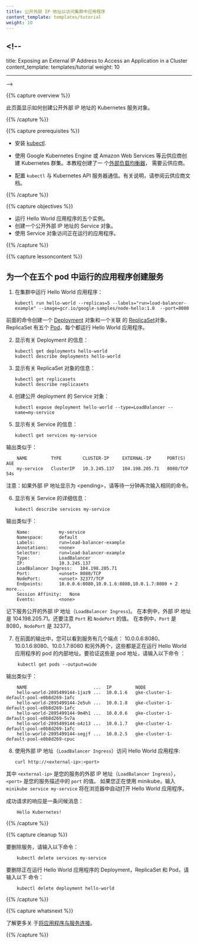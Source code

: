 ```yaml
---
title: 公开外部 IP 地址以访问集群中应用程序
content_template: templates/tutorial
weight: 10
---
```


## <!--

title: Exposing an External IP Address to Access an Application in a Cluster
content_template: templates/tutorial weight: 10

---

-->

{{% capture overview %}}

<!--
This page shows how to create a Kubernetes Service object that exposes an
external IP address.
-->

此页面显示如何创建公开外部 IP 地址的 Kubernetes 服务对象。

{{% /capture %}}

{{% capture prerequisites %}}

<!--
 * Install [kubectl](/docs/tasks/tools/install-kubectl/).

 * Use a cloud provider like Google Kubernetes Engine or Amazon Web Services to
 create a Kubernetes cluster. This tutorial creates an
 [external load balancer](/docs/tasks/access-application-cluster/create-external-load-balancer/),
 which requires a cloud provider.

 * Configure `kubectl` to communicate with your Kubernetes API server. For
 instructions, see the documentation for your cloud provider.
-->

- 安装 [kubectl](/zh/docs/tasks/tools/install-kubectl/).

- 使用 Google Kubernetes Engine 或 Amazon Web Services 等云供应商创建 Kubernetes
  群集。本教程创建了一
  个[外部负载均衡器](/zh/docs/tasks/access-application-cluster/create-external-load-balancer/)，
  需要云供应商。

- 配置 `kubectl` 与 Kubernetes API 服务器通信。有关说明，请参阅云供应商文档。

{{% /capture %}}

{{% capture objectives %}}

<!--
* Run five instances of a Hello World application.
* Create a Service object that exposes an external IP address.
* Use the Service object to access the running application.
-->

- 运行 Hello World 应用程序的五个实例。
- 创建一个公开外部 IP 地址的 Service 对象。
- 使用 Service 对象访问正在运行的应用程序。

{{% /capture %}}

{{% capture lessoncontent %}}

<!--
## Creating a service for an application running in five pods
-->

## 为一个在五个 pod 中运行的应用程序创建服务

<!--
1. Run a Hello World application in your cluster:
-->

1.  在集群中运行 Hello World 应用程序：

        kubectl run hello-world --replicas=5 --labels="run=load-balancer-example" --image=gcr.io/google-samples/node-hello:1.0  --port=8080

<!--
    The preceding command creates a
    [Deployment](/docs/concepts/workloads/controllers/deployment/)
    object and an associated
    [ReplicaSet](/docs/concepts/workloads/controllers/replicaset/)
    object. The ReplicaSet has five
    [Pods](/docs/concepts/workloads/pods/pod/),
    each of which runs the Hello World application.
-->

前面的命令创建一个
[Deployment](/zh/docs/concepts/workloads/controllers/deployment/) 对象和一个关联
的 [ReplicaSet](/zh/docs/concepts/workloads/controllers/replicaset/)对象。
ReplicaSet 有五个 [Pod](/zh/docs/concepts/workloads/pods/pod/)，每个都运行 Hello
World 应用程序。

<!--
1. Display information about the Deployment:
-->

2.  显示有关 Deployment 的信息：

        kubectl get deployments hello-world
        kubectl describe deployments hello-world

<!--
1. Display information about your ReplicaSet objects:
-->

3.  显示有关 ReplicaSet 对象的信息：

        kubectl get replicasets
        kubectl describe replicasets

<!--
1. Create a Service object that exposes the deployment:
-->

4.  创建公开 deployment 的 Service 对象：

        kubectl expose deployment hello-world --type=LoadBalancer --name=my-service

<!--
1. Display information about the Service:
-->

5.  显示有关 Service 的信息：

        kubectl get services my-service

<!--
   The output is similar to this:
-->

输出类似于：

        NAME         TYPE        CLUSTER-IP     EXTERNAL-IP      PORT(S)    AGE
        my-service   ClusterIP   10.3.245.137   104.198.205.71   8080/TCP   54s

<!--
   Note: If the external IP address is shown as \<pending\>, wait for a minute
   and enter the same command again.
-->

注意：如果外部 IP 地址显示为 \<pending\>，请等待一分钟再次输入相同的命令。

<!--
1. Display detailed information about the Service:
-->

6.  显示有关 Service 的详细信息：

        kubectl describe services my-service

<!--
   The output is similar to this:
-->

输出类似于：

        Name:           my-service
        Namespace:      default
        Labels:         run=load-balancer-example
        Annotations:    <none>
        Selector:       run=load-balancer-example
        Type:           LoadBalancer
        IP:             10.3.245.137
        LoadBalancer Ingress:   104.198.205.71
        Port:           <unset> 8080/TCP
        NodePort:       <unset> 32377/TCP
        Endpoints:      10.0.0.6:8080,10.0.1.6:8080,10.0.1.7:8080 + 2 more...
        Session Affinity:   None
        Events:         <none>

<!--
   Make a note of the external IP address (`LoadBalancer Ingress`) exposed by
   your service. In this example, the external IP address is 104.198.205.71.
   Also note the value of `Port` and `NodePort`. In this example, the `Port`
   is 8080 and the `NodePort` is 32377.
-->

记下服务公开的外部 IP 地址（`LoadBalancer Ingress`)。 在本例中，外部 IP 地址是
104.198.205.71。还要注意 `Port` 和 `NodePort` 的值。 在本例中，`Port` 是
8080，`NodePort` 是 32377。

<!--
1. In the preceding output, you can see that the service has several endpoints:
   10.0.0.6:8080,10.0.1.6:8080,10.0.1.7:8080 + 2 more. These are internal
   addresses of the pods that are running the Hello World application. To
   verify these are pod addresses, enter this command:
-->

7.  在前面的输出中，您可以看到服务有几个端点：
    10.0.0.6:8080、10.0.1.6:8080、10.0.1.7:8080 和另外两个，这些都是正在运行
    Hello World 应用程序的 pod 的内部地址。要验证这些是 pod 地址，请输入以下命令
    ：

         kubectl get pods --output=wide

<!--
   The output is similar to this:
-->

输出类似于：

        NAME                         ...  IP         NODE
        hello-world-2895499144-1jaz9 ...  10.0.1.6   gke-cluster-1-default-pool-e0b8d269-1afc
        hello-world-2895499144-2e5uh ...  10.0.1.8   gke-cluster-1-default-pool-e0b8d269-1afc
        hello-world-2895499144-9m4h1 ...  10.0.0.6   gke-cluster-1-default-pool-e0b8d269-5v7a
        hello-world-2895499144-o4z13 ...  10.0.1.7   gke-cluster-1-default-pool-e0b8d269-1afc
        hello-world-2895499144-segjf ...  10.0.2.5   gke-cluster-1-default-pool-e0b8d269-cpuc

<!--
1. Use the external IP address (`LoadBalancer Ingress`) to access the Hello
   World application:
-->

8.  使用外部 IP 地址（`LoadBalancer Ingress`）访问 Hello World 应用程序:

        curl http://<external-ip>:<port>

<!--
   where `<external-ip>` is the external IP address (`LoadBalancer Ingress`)
   of your Service, and `<port>` is the value of `Port` in your Service
   description.
   If you are using minikube, typing `minikube service my-service` will
   automatically open the Hello World application in a browser.
-->

其中 `<external-ip>` 是您的服务的外部 IP 地址（`LoadBalancer Ingress`），
`<port>` 是您的服务描述中的 `port` 的值。 如果您正在使用 minikube，输入
`minikube service my-service` 将在浏览器中自动打开 Hello World 应用程序。

<!--
   The response to a successful request is a hello message:
-->

成功请求的响应是一条问候消息：

        Hello Kubernetes!

{{% /capture %}}

{{% capture cleanup %}}

<!--
To delete the Service, enter this command:
-->

要删除服务，请输入以下命令：

        kubectl delete services my-service

<!--
To delete the Deployment, the ReplicaSet, and the Pods that are running
the Hello World application, enter this command:
-->

要删除正在运行 Hello World 应用程序的 Deployment，ReplicaSet 和 Pod，请输入以下
命令：

        kubectl delete deployment hello-world

{{% /capture %}}

{{% capture whatsnext %}}

<!--
Learn more about
[connecting applications with services](/docs/concepts/services-networking/connect-applications-service/).
-->

了解更多关
于[将应用程序与服务连接](/zh/docs/concepts/services-networking/connect-applications-service/)。

{{% /capture %}}
